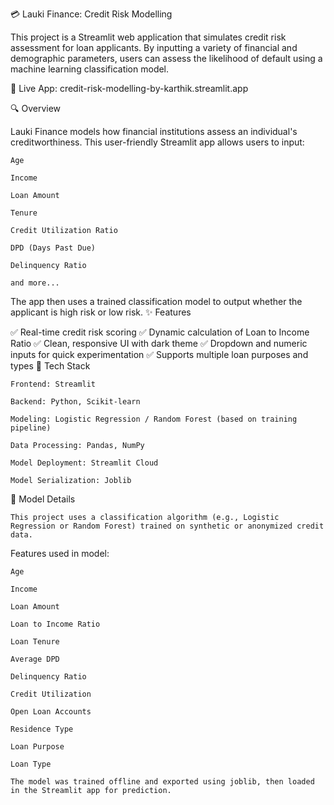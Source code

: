 💳 Lauki Finance: Credit Risk Modelling

This project is a Streamlit web application that simulates credit risk assessment for loan applicants. By inputting a variety of financial and demographic parameters, users can assess the likelihood of default using a machine learning classification model.

🔗 Live App:      credit-risk-modelling-by-karthik.streamlit.app

🔍 Overview

Lauki Finance models how financial institutions assess an individual's creditworthiness. This user-friendly Streamlit app allows users to input:

    Age

    Income

    Loan Amount

    Tenure

    Credit Utilization Ratio

    DPD (Days Past Due)

    Delinquency Ratio

    and more...

The app then uses a trained classification model to output whether the applicant is high risk or low risk.
✨ Features

✅ Real-time credit risk scoring
✅ Dynamic calculation of Loan to Income Ratio
✅ Clean, responsive UI with dark theme
✅ Dropdown and numeric inputs for quick experimentation
✅ Supports multiple loan purposes and types
🧰 Tech Stack

    Frontend: Streamlit

    Backend: Python, Scikit-learn

    Modeling: Logistic Regression / Random Forest (based on training pipeline)

    Data Processing: Pandas, NumPy

    Model Deployment: Streamlit Cloud

    Model Serialization: Joblib

🧠 Model Details

    This project uses a classification algorithm (e.g., Logistic Regression or Random Forest) trained on synthetic or anonymized credit data.

Features used in model:

    Age

    Income

    Loan Amount

    Loan to Income Ratio

    Loan Tenure

    Average DPD

    Delinquency Ratio

    Credit Utilization

    Open Loan Accounts

    Residence Type

    Loan Purpose

    Loan Type

    The model was trained offline and exported using joblib, then loaded in the Streamlit app for prediction.
